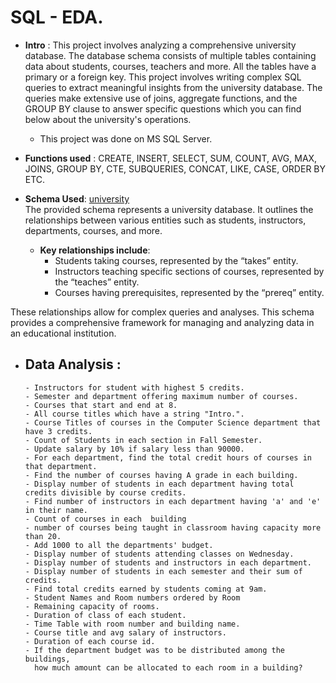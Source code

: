 # SQL - EDA.

- **Intro** : This project involves analyzing a comprehensive university database. The database schema consists of multiple tables containing data about students, courses, teachers and more. All the tables have a primary or a foreign key. This project involves writing complex SQL queries to extract meaningful insights from the university database. The queries make extensive use of joins, aggregate functions, and the GROUP BY clause to answer specific questions which you can find below about the university's operations.
   - This project was done on MS SQL Server.</sub>

- **Functions used** :
CREATE, INSERT, SELECT, SUM, COUNT, AVG, MAX, JOINS, GROUP BY, CTE, SUBQUERIES, CONCAT, LIKE, CASE, ORDER BY ETC.

- **Schema Used**: [university](https://github.com/din3shn/DA_Portfolio_Proj/blob/main/SQL_University_Project/university_schema.md)<br>
  The provided schema represents a university database. It outlines the relationships between various entities such as students, instructors, departments, courses, and more.<br>
   - **Key relationships include**:<br>
     - Students taking courses, represented by the “takes” entity.
     - Instructors teaching specific sections of courses, represented by the “teaches” entity.
     - Courses having prerequisites, represented by the “prereq” entity. <br>

These relationships allow for complex queries and analyses. This schema provides a comprehensive framework for managing and analyzing data in an educational institution.

- ## Data Analysis :
  
      - Instructors for student with highest 5 credits.
      - Semester and department offering maximum number of courses.
      - Courses that start and end at 8.
      - All course titles which have a string "Intro.".
      - Course Titles of courses in the Computer Science department that have 3 credits.
      - Count of Students in each section in Fall Semester.
      - Update salary by 10% if salary less than 90000.
      - For each department, find the total credit hours of courses in that department.
      - Find the number of courses having A grade in each building.
      - Display number of students in each department having total credits divisible by course credits.
      - Find number of instructors in each department having 'a' and 'e' in their name.
      - Count of courses in each  building
      - number of courses being taught in classroom having capacity more than 20.
      - Add 1000 to all the departments' budget.
      - Display number of students attending classes on Wednesday.
      - Display number of students and instructors in each department.
      - Display number of students in each semester and their sum of credits.
      - Find total credits earned by students coming at 9am.
      - Student Names and Room numbers ordered by Room
      - Remaining capacity of rooms.
      - Duration of class of each student.
      - Time Table with room number and building name.
      - Course title and avg salary of instructors.
      - Duration of each course id.
      - If the department budget was to be distributed among the buildings,
        how much amount can be allocated to each room in a building?
